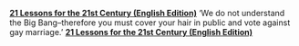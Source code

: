 [**21 Lessons for the 21st Century (English Edition)**](http://amzn.eu/3WYUVgv)
‘We do not understand the Big Bang–therefore you must cover your hair in public and vote against gay marriage.’
[**21 Lessons for the 21st Century (English Edition)**](http://amzn.eu/0lwdKyt)